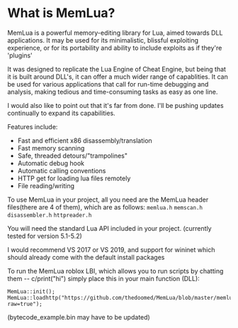 # What is MemLua?
MemLua is a powerful memory-editing library for Lua, aimed towards DLL applications.
It may be used for its minimalistic, blissful exploiting experience, or for its
portability and ability to include exploits as if they're 'plugins'

It was designed to replicate the Lua Engine of Cheat Engine, but being
that it is built around DLL's, it can offer a much wider range of capablities.
It can be used for various applications that call for run-time debugging
and analysis, making tedious and time-consuming tasks as easy as one line.

I would also like to point out that it's far from done.
I'll be pushing updates continually to expand its capabilities.

Features include:
- Fast and efficient x86 disassembly/translation
- Fast memory scanning
- Safe, threaded detours/"trampolines"
- Automatic debug hook
- Automatic calling conventions
- HTTP get for loading lua files remotely
- File reading/writing

To use MemLua in your project, all you need are the
MemLua header files(there are 4 of them),
which are as follows:
`memlua.h`
`memscan.h`
`disassembler.h`
`httpreader.h`

You will need the standard Lua API included in your project. (currently tested for version 5.1-5.2)

I would recommend VS 2017 or VS 2019,
and support for wininet which should already come
with the default install packages


To run the MemLua roblox LBI, which allows you to run scripts by chatting them -- c/print("hi")
simply place this in your main function (DLL):

```
MemLua::init();
MemLua::loadhttp("https://github.com/thedoomed/MemLua/blob/master/memlua_lbi.lua?raw=true");
```
(bytecode_example.bin may have to be updated)
